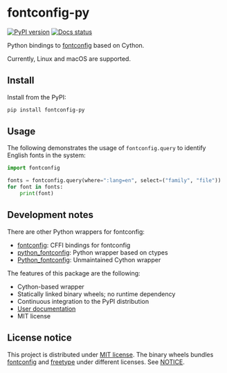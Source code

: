 # fontconfig-py

[![PyPI version](https://badge.fury.io/py/fontconfig-py.svg)](https://pypi.org/project/fontconfig-py)
[![Docs status](https://readthedocs.org/projects/fontconfig-py/badge/)](https://fontconfig-py.readthedocs.io/)

Python bindings to [fontconfig](https://www.freedesktop.org/wiki/Software/fontconfig/) based on Cython.

Currently, Linux and macOS are supported.

## Install

Install from the PyPI:

```bash
pip install fontconfig-py
```

## Usage

The following demonstrates the usage of `fontconfig.query` to identify English
fonts in the system:

```python
import fontconfig

fonts = fontconfig.query(where=":lang=en", select=("family", "file"))
for font in fonts:
    print(font)
```

## Development notes

There are other Python wrappers for fontconfig:

- [fontconfig](https://pypi.org/project/fontconfig/): CFFI bindings for fontconfig
- [python_fontconfig](https://github.com/ldo/python_fontconfig): Python wrapper based on ctypes
- [Python_fontconfig](https://pypi.org/project/Python-fontconfig/): Unmaintained Cython wrapper

The features of this package are the following:

- Cython-based wrapper
- Statically linked binary wheels; no runtime dependency
- Continuous integration to the PyPI distribution
- [User documentation](https://fontconfig-py.readthedocs.io/)
- MIT license

## License notice

This project is distributed under [MIT license](LICENSE).
The binary wheels bundles [fontconfig](https://www.fontconfig.org) and [freetype](https://www.freetype.org) under different licenses.
See [NOTICE](NOTICE).
